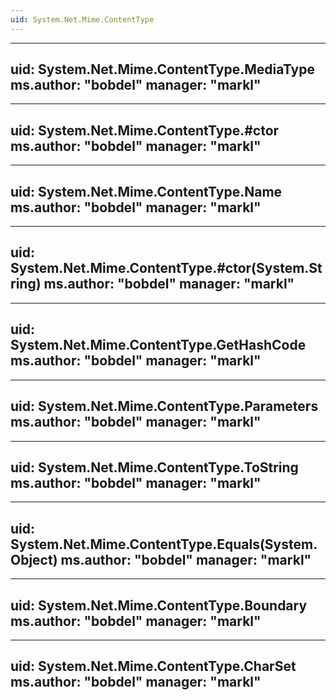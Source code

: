 ```yaml
---
uid: System.Net.Mime.ContentType
---
```


---
uid: System.Net.Mime.ContentType.MediaType
ms.author: "bobdel"
manager: "markl"
---

---
uid: System.Net.Mime.ContentType.#ctor
ms.author: "bobdel"
manager: "markl"
---

---
uid: System.Net.Mime.ContentType.Name
ms.author: "bobdel"
manager: "markl"
---

---
uid: System.Net.Mime.ContentType.#ctor(System.String)
ms.author: "bobdel"
manager: "markl"
---

---
uid: System.Net.Mime.ContentType.GetHashCode
ms.author: "bobdel"
manager: "markl"
---

---
uid: System.Net.Mime.ContentType.Parameters
ms.author: "bobdel"
manager: "markl"
---

---
uid: System.Net.Mime.ContentType.ToString
ms.author: "bobdel"
manager: "markl"
---

---
uid: System.Net.Mime.ContentType.Equals(System.Object)
ms.author: "bobdel"
manager: "markl"
---

---
uid: System.Net.Mime.ContentType.Boundary
ms.author: "bobdel"
manager: "markl"
---

---
uid: System.Net.Mime.ContentType.CharSet
ms.author: "bobdel"
manager: "markl"
---
